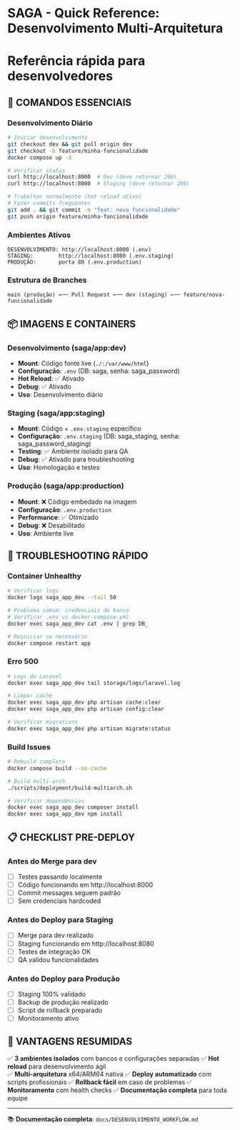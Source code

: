 # SAGA - Quick Reference: Desenvolvimento Multi-Arquitetura
# Referência rápida para desenvolvedores

## 🚀 COMANDOS ESSENCIAIS

### Desenvolvimento Diário
```bash
# Iniciar desenvolvimento
git checkout dev && git pull origin dev
git checkout -b feature/minha-funcionalidade
docker compose up -d

# Verificar status
curl http://localhost:8000  # Dev (deve retornar 200)
curl http://localhost:8080  # Staging (deve retornar 200)

# Trabalhar normalmente (hot reload ativo)
# Fazer commits frequentes
git add . && git commit -m "feat: nova funcionalidade"
git push origin feature/minha-funcionalidade
```

### Ambientes Ativos
```
DESENVOLVIMENTO: http://localhost:8000 (.env)
STAGING:        http://localhost:8080 (.env.staging)  
PRODUÇÃO:       porta 80 (.env.production)
```

### Estrutura de Branches
```
main (produção) ←── Pull Request ←── dev (staging) ←── feature/nova-funcionalidade
```

## 📦 IMAGENS E CONTAINERS

### Desenvolvimento (saga/app:dev)
- **Mount**: Código fonte live (`./:/var/www/html`)
- **Configuração**: `.env` (DB: saga, senha: saga_password)
- **Hot Reload**: ✅ Ativado
- **Debug**: ✅ Ativado
- **Uso**: Desenvolvimento diário

### Staging (saga/app:staging)
- **Mount**: Código + `.env.staging` específico
- **Configuração**: `.env.staging` (DB: saga_staging, senha: saga_password_staging)
- **Testing**: ✅ Ambiente isolado para QA
- **Debug**: ✅ Ativado para troubleshooting
- **Uso**: Homologação e testes

### Produção (saga/app:production)
- **Mount**: ❌ Código embedado na imagem
- **Configuração**: `.env.production`
- **Performance**: ✅ Otimizado
- **Debug**: ❌ Desabilitado
- **Uso**: Ambiente live

## 🔧 TROUBLESHOOTING RÁPIDO

### Container Unhealthy
```bash
# Verificar logs
docker logs saga_app_dev --tail 50

# Problema comum: credenciais de banco
# Verificar .env vs docker-compose.yml
docker exec saga_app_dev cat .env | grep DB_

# Reiniciar se necessário
docker compose restart app
```

### Erro 500
```bash
# Logs do Laravel
docker exec saga_app_dev tail storage/logs/laravel.log

# Limpar cache
docker exec saga_app_dev php artisan cache:clear
docker exec saga_app_dev php artisan config:clear

# Verificar migrations
docker exec saga_app_dev php artisan migrate:status
```

### Build Issues
```bash
# Rebuild completo
docker compose build --no-cache

# Build multi-arch
./scripts/deployment/build-multiarch.sh

# Verificar dependências
docker exec saga_app_dev composer install
docker exec saga_app_dev npm install
```

## 📋 CHECKLIST PRE-DEPLOY

### Antes do Merge para dev
- [ ] Testes passando localmente
- [ ] Código funcionando em http://localhost:8000
- [ ] Commit messages seguem padrão
- [ ] Sem credenciais hardcoded

### Antes do Deploy para Staging  
- [ ] Merge para dev realizado
- [ ] Staging funcionando em http://localhost:8080
- [ ] Testes de integração OK
- [ ] QA validou funcionalidades

### Antes do Deploy para Produção
- [ ] Staging 100% validado
- [ ] Backup de produção realizado
- [ ] Script de rollback preparado
- [ ] Monitoramento ativo

## 🎯 VANTAGENS RESUMIDAS

✅ **3 ambientes isolados** com bancos e configurações separadas
✅ **Hot reload** para desenvolvimento ágil  
✅ **Multi-arquitetura** x64/ARM64 nativa
✅ **Deploy automatizado** com scripts profissionais
✅ **Rollback fácil** em caso de problemas
✅ **Monitoramento** com health checks
✅ **Documentação completa** para toda equipe

---
📚 **Documentação completa**: `docs/DESENVOLVIMENTO_WORKFLOW.md`
